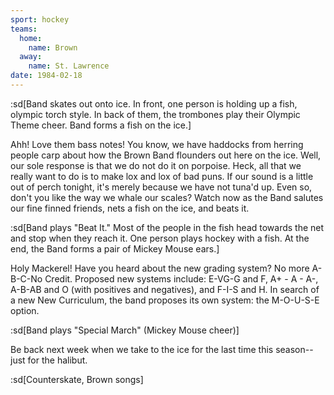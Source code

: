 ```yaml
---
sport: hockey
teams:
  home:
    name: Brown
  away:
    name: St. Lawrence
date: 1984-02-18
---
```


:sd[Band skates out onto ice. In front, one person is holding up a fish, olympic torch style. In back of them, the trombones play their Olympic Theme cheer. Band forms a fish on the ice.]

Ahh! Love them bass notes! You know, we have haddocks from herring people carp about how the Brown Band flounders out here on the ice. Well, our sole response is that we do not do it on porpoise. Heck, all that we really want to do is to make lox and lox of bad puns. If our sound is a little out of perch tonight, it's merely because we have not tuna'd up. Even so, don't you like the way we whale our scales? Watch now as the Band salutes our fine finned friends, nets a fish on the ice, and beats it.

:sd[Band plays "Beat It." Most of the people in the fish head towards the net and stop when they reach it. One person plays hockey with a fish. At the end, the Band forms a pair of Mickey Mouse ears.]

Holy Mackerel! Have you heard about the new grading system? No more A-B-C-No Credit. Proposed new systems include: E-VG-G and F, A+ - A - A-, A-B-AB and O (with positives and negatives), and F-I-S and H. In search of a new New Curriculum, the band proposes its own system: the M-O-U-S-E option.

:sd[Band plays "Special March" (Mickey Mouse cheer)]

Be back next week when we take to the ice for the last time this season--just for the halibut.

:sd[Counterskate, Brown songs]
